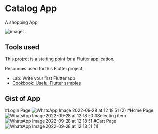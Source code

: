 # Catalog App

A shopping App 




![images](https://user-images.githubusercontent.com/94471009/192707202-a2e13f76-8abc-452b-ab1f-765dfcebac77.png)



## Tools used

This project is a starting point for a Flutter application.

Resources used for this Flutter project:

- [Lab: Write your first Flutter app](https://docs.flutter.dev/get-started/codelab)
- [Cookbook: Useful Flutter samples](https://docs.flutter.dev/cookbook)

## Gist of App
#Login Page
![WhatsApp Image 2022-09-28 at 12 18 51 (2)](https://user-images.githubusercontent.com/94471009/192708159-a5420901-cfdf-4006-bb2b-f29dadbeae31.jpeg)
#Home Page
![WhatsApp Image 2022-09-28 at 12 18 50](https://user-images.githubusercontent.com/94471009/192708194-b6fb09d1-3d1f-411b-a428-de26d5520a8d.jpeg)
#Selecting item
![WhatsApp Image 2022-09-28 at 12 18 51](https://user-images.githubusercontent.com/94471009/192708208-f965221c-0c24-4ea4-a472-1600e390190d.jpeg)
#Cart Page
![WhatsApp Image 2022-09-28 at 12 18 51 (1)](https://user-images.githubusercontent.com/94471009/192708245-9b97950e-58cd-4ec1-97db-0ca78ee111ed.jpeg)
